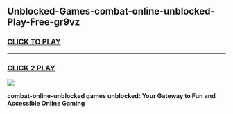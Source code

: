 
## Unblocked-Games-combat-online-unblocked-Play-Free-gr9vz
<h3>
<a href="https://premium76.site?title=combat-online-unblocked&ref=23A">CLICK TO PLAY</a></h3>
<hr>

<h3>
<a href="https://premium76.site?title=combat-online-unblocked&ref=23A">CLICK 2 PLAY</a>
  
</h3>

<a href="https://premium76.site?title=combat-online-unblocked&ref=23A"><img src="https://clearcache.store/games.png"></a>


**combat-online-unblocked games unblocked: Your Gateway to Fun and Accessible Online Gaming**
